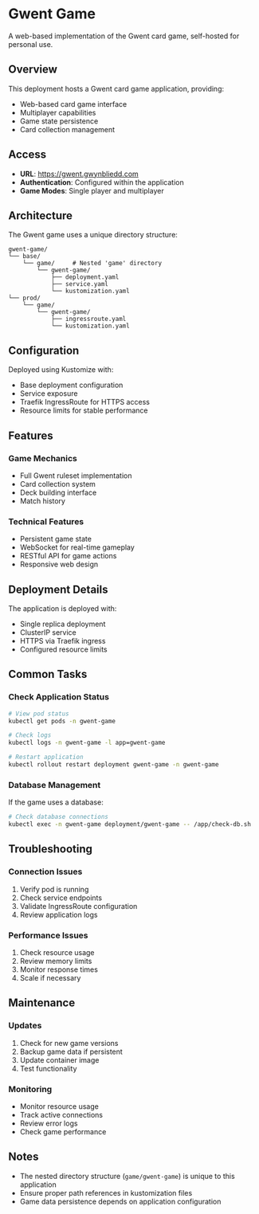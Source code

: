# Gwent Game

A web-based implementation of the Gwent card game, self-hosted for personal use.

## Overview

This deployment hosts a Gwent card game application, providing:
- Web-based card game interface
- Multiplayer capabilities
- Game state persistence
- Card collection management

## Access

- **URL**: https://gwent.gwynbliedd.com
- **Authentication**: Configured within the application
- **Game Modes**: Single player and multiplayer

## Architecture

The Gwent game uses a unique directory structure:
```
gwent-game/
└── base/
    └── game/     # Nested 'game' directory
        └── gwent-game/
            ├── deployment.yaml
            ├── service.yaml
            └── kustomization.yaml
└── prod/
    └── game/
        └── gwent-game/
            ├── ingressroute.yaml
            └── kustomization.yaml
```

## Configuration

Deployed using Kustomize with:
- Base deployment configuration
- Service exposure
- Traefik IngressRoute for HTTPS access
- Resource limits for stable performance

## Features

### Game Mechanics
- Full Gwent ruleset implementation
- Card collection system
- Deck building interface
- Match history

### Technical Features
- Persistent game state
- WebSocket for real-time gameplay
- RESTful API for game actions
- Responsive web design

## Deployment Details

The application is deployed with:
- Single replica deployment
- ClusterIP service
- HTTPS via Traefik ingress
- Configured resource limits

## Common Tasks

### Check Application Status
```bash
# View pod status
kubectl get pods -n gwent-game

# Check logs
kubectl logs -n gwent-game -l app=gwent-game

# Restart application
kubectl rollout restart deployment gwent-game -n gwent-game
```

### Database Management
If the game uses a database:
```bash
# Check database connections
kubectl exec -n gwent-game deployment/gwent-game -- /app/check-db.sh
```

## Troubleshooting

### Connection Issues
1. Verify pod is running
2. Check service endpoints
3. Validate IngressRoute configuration
4. Review application logs

### Performance Issues
1. Check resource usage
2. Review memory limits
3. Monitor response times
4. Scale if necessary

## Maintenance

### Updates
1. Check for new game versions
2. Backup game data if persistent
3. Update container image
4. Test functionality

### Monitoring
- Monitor resource usage
- Track active connections
- Review error logs
- Check game performance

## Notes

- The nested directory structure (`game/gwent-game`) is unique to this application
- Ensure proper path references in kustomization files
- Game data persistence depends on application configuration